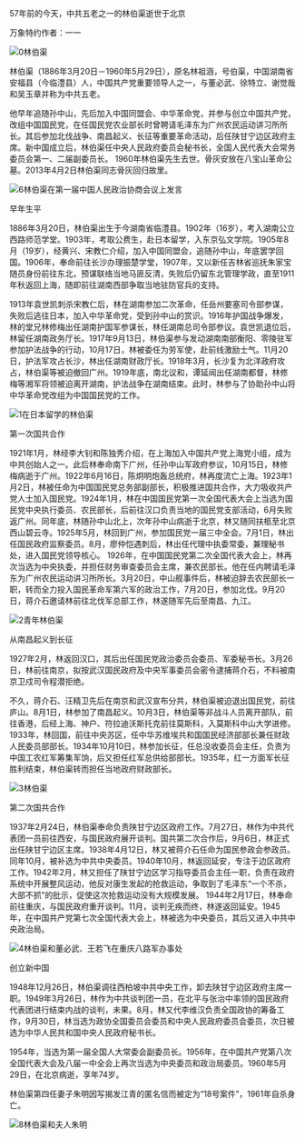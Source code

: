 57年前的今天，中共五老之一的林伯渠逝世于北京

万象特约作者：一一

![0林伯渠](0林伯渠.jpg)

林伯渠（1886年3月20日－1960年5月29日），原名林祖涵，号伯渠，中国湖南省安福县（今临澧县）人，中国共产党重要领导人之一，与董必武、徐特立、谢觉哉和吴玉章并称为中共五老。

他早年追随孙中山，先后加入中国同盟会、中华革命党，并参与创立中国共产党，改组中国国民党，在任国民党农业部长时曾聘请毛泽东为广州农民运动讲习所所长。其后参加北伐战争、南昌起义、长征等重要革命活动，后任陕甘宁边区政府主席。新中国成立后，林伯渠任中央人民政府委员会秘书长，全国人民代表大会常务委员会第一、二届副委员长。
1960年林伯渠先生去世。骨灰安放在八宝山革命公墓。2013年4月2日林伯渠同志骨灰回归故里。

![6林伯渠在第一届中国人民政治协商会议上发言](6林伯渠在第一届中国人民政治协商会议上发言.jpg)

早年生平

1886年3月20日，林伯渠出生于今湖南省临澧县。1902年（16岁），考入湖南公立西路师范学堂。1903年，考取公费生，赴日本留学，入东京弘文学院。1905年8月（19岁），经黄兴、宋教仁介绍，加入中国同盟会，追随孙中山，年底罢学回国。1906年，奉命前往长沙办理振楚学堂，1907年，又以新任吉林省巡抚朱家宝随员身份前往东北，预谋联络当地马匪反清，失败后仍留东北管理学政，直至1911年秋返回上海，随即前往湖南西部争取当地驻防官兵的支持。

1913年袁世凯刺杀宋教仁后，林在湖南参加二次革命，任岳州要塞司令部参谋，失败后逃往日本，加入中华革命党，受到孙中山的赏识。1916年护国战争爆发，林的堂兄林修梅出任湖南护国军参谋长，林任湖南总司令部参议。袁世凯退位后，林留任湖南政务厅长。1917年9月13日，林伯渠参与发动湖南南部衡阳、零陵驻军参加护法战争的行动，10月17日，林被委任为劳军使，赴前线激励士气。11月20日，护法军攻占长沙，林出任湖南财政厅长。1918年3月，长沙复为北洋政府攻占，林伯渠等被迫撤回广州。1919年底，南北议和，谭延闿出任湖南都督，林修梅等湘军将领被迫离开湖南，护法战争在湖南结束。此时，林参与了协助孙中山将中华革命党改组为中国国民党的工作。

![1在日本留学的林伯渠](1在日本留学的林伯渠.jpg)

第一次国共合作

1921年1月，林经李大钊和陈独秀介绍，在上海加入中国共产党上海党小组，成为中共创始人之一。此后林奉命南下广州，任孙中山军政府参议，10月15日，林修梅病逝于广州。1922年6月16日，陈炯明炮轰总统府，林再度流亡上海。1923年1月2日，林被任命为中国国民党总务部副部长，积极推进国共合作，大力吸收共产党人士加入国民党。1924年1月，林在中国国民党第一次全国代表大会上当选为国民党中央执行委员、农民部长，后前往汉口负责当地的国民党支部活动，6月失败返广州。同年底，林随孙中山北上，次年孙中山病逝于北京，林又随同扶柩至北京西山碧云寺。1925年5月，林回到广州，参加国民党一届三中全会。7月1日，林出任国民政府监察委员。8月，廖仲恺遇刺后，林出任代理中执委常委，兼理秘书处，进入国民党领导核心。
1926年，在中国国民党第二次全国代表大会上，林再次当选为中央执委，并担任财务审查委员会主席，兼农民部长。他在任内聘请毛泽东为广州农民运动讲习所所长。3月20日，中山舰事件后，林被迫辞去农民部长一职，转而全力投入国民革命军第六军的政治工作，7月20日，参加北伐。9月20日，蒋介石邀请林前往北伐军总部工作，林遂随军先后至南昌、九江。

![2青年林伯渠](2青年林伯渠.jpg)

从南昌起义到长征

1927年2月，林返回汉口，其后出任国民党政治委员会委员、军委秘书长。3月26日，林前往南京，拟按武汉国民政府及中央军事委员会密令逮捕蒋介石，不料被南京卫戍司令程潜拒绝。

不久，蒋介石、汪精卫先后在南京和武汉宣布分共，林伯渠被迫退出国民党，前往庐山。8月1日，林参加了南昌起义。10月3日，林伯渠等非战斗人员离开部队，前往香港，后经上海、神户、符拉迪沃斯托克前往莫斯科，入莫斯科中山大学进修。1933年，林回国，前往中央苏区，任中华苏维埃共和国国民经济部部长兼任财政人民委员部部长。1934年10月10日，林参加长征，任总没收委员会主任，负责为中国工农红军筹集军饷，后又担任红军总供给部部长。1935年，红一方面军长征胜利结束，林伯渠转而担任当地政府财政部长。

![3林伯渠](3林伯渠.jpg)

第二次国共合作

1937年2月24日，林伯渠奉命负责陕甘宁边区政府工作。7月27日，林作为中共代表团一员前往西安，与国民政府展开谈判。国共第二次合作后，9月6日，林正式出任陕甘宁边区主席。1938年4月12日，林又被蒋介石任命为国民参政会参政员。同年10月，被补选为中共中央委员。1940年10月，林返回延安，专注于边区政府工作。1942年2月，林又担任了陕甘宁边区学习指导委员会主任一职，负责在政府系统中开展整风运动，他反对康生发起的抢救运动，争取到了毛泽东“一个不杀，大部不抓”的批示，促使这次抢救运动没有大规模发展。
1944年2月17日，林奉命前往重庆，与国民政府重开谈判。11月，谈判无疾而终，林遂返回延安。1945年，在中国共产党第七次全国代表大会上，林被选为中央委员，其后又进入中共中央政治局。



![4林伯渠和董必武、王若飞在重庆八路军办事处](4林伯渠和董必武、王若飞在重庆八路军办事处.jpg)

创立新中国

1948年12月26日，林伯渠调往西柏坡中共中央工作，卸去陕甘宁边区政府主席一职。1949年3月26日，林作为中共谈判团一员，在北平与张治中率领的国民政府代表团进行结束内战的谈判，未果。8月，林又代李维汉负责全国政协的筹备工作，9月30日，林当选为政协全国委员会委员和中央人民政府委员会委员，次日被选为中华人民共和国中央人民政府秘书长。

1954年，当选为第一届全国人大常委会副委员长。1956年，在中国共产党第八次全国代表大会及八届一中全会上再次当选为中央委员和政治局委员。1960年5月29日，在北京病逝，享年74岁。

林伯渠第四任妻子朱明因写揭发江青的匿名信而被定为“18号案件”，1961年自杀身亡。

![8林伯渠和夫人朱明](8林伯渠和夫人朱明.jpg)